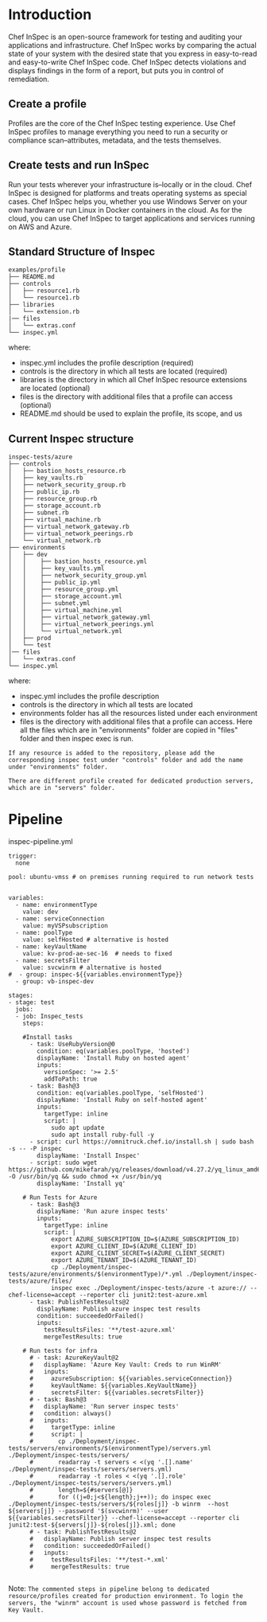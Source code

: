 # Introduction
Chef InSpec is an open-source framework for testing and auditing your applications and infrastructure. Chef InSpec works by comparing the actual state of your system with the desired state that you express in easy-to-read and easy-to-write Chef InSpec code. Chef InSpec detects violations and displays findings in the form of a report, but puts you in control of remediation.



## Create a profile
Profiles are the core of the Chef InSpec testing experience. Use Chef InSpec profiles to manage everything you need to run a security or compliance scan–attributes, metadata, and the tests themselves.

## Create tests and run InSpec
Run your tests wherever your infrastructure is–locally or in the cloud. Chef InSpec is designed for platforms and treats operating systems as special cases. Chef InSpec helps you, whether you use Windows Server on your own hardware or run Linux in Docker containers in the cloud. As for the cloud, you can use Chef InSpec to target applications and services running on AWS and Azure.

## Standard Structure of Inspec 

```
examples/profile
├── README.md
├── controls
│   ├── resource1.rb
│   └── resource1.rb
├── libraries
│   └── extension.rb
|── files
│   └── extras.conf
└── inspec.yml
```
where:

- inspec.yml includes the profile description (required)
- controls is the directory in which all tests are located (required)
- libraries is the directory in which all Chef InSpec resource extensions are located (optional)
- files is the directory with additional files that a profile can access (optional)
- README.md should be used to explain the profile, its scope, and us

## Current Inspec structure

```
inspec-tests/azure
├── controls
│   ├── bastion_hosts_resource.rb
│   ├── key_vaults.rb
│   ├── network_security_group.rb
│   ├── public_ip.rb
│   ├── resource_group.rb
│   ├── storage_account.rb
│   ├── subnet.rb
│   ├── virtual_machine.rb
│   ├── virtual_network_gateway.rb
│   ├── virtual_network_peerings.rb
│   └── virtual_network.rb
├── environments
│   ├── dev
│   │    ├── bastion_hosts_resource.yml
│   │    ├── key_vaults.yml
│   │    ├── network_security_group.yml
│   │    ├── public_ip.yml
│   │    ├── resource_group.yml
│   │    ├── storage_account.yml
│   │    ├── subnet.yml
│   │    ├── virtual_machine.yml
│   │    ├── virtual_network_gateway.yml
│   │    ├── virtual_network_peerings.yml
│   │    └── virtual_network.yml       
│   ├── prod
│   └── test
│── files
│   └── extras.conf
└── inspec.yml
```
where:

- inspec.yml includes the profile description 
- controls is the directory in which all tests are located 
- environments folder has all the resources listed under each environment 
- files is the directory with additional files that a profile can access. Here all the files which are in "environments" folder are copied in "files" folder and then inspec exec is run. 


`If any resource is added to the repository, please add the corresponding inspec test under "controls" folder and add the name under "environments" folder.`

`There are different profile created for dedicated production servers, which are in "servers" folder.`


# Pipeline

inspec-pipeline.yml
```
trigger: 
  none

pool: ubuntu-vmss # on premises running required to run network tests


variables:
  - name: environmentType
    value: dev 
  - name: serviceConnection
    value: myVSPsubscription 
  - name: poolType
    value: selfHosted # alternative is hosted
  - name: keyVaultName
    value: kv-prod-ae-sec-16  # needs to fixed
  - name: secretsFilter
    value: svcwinrm # alternative is hosted
#  - group: inspec-${{variables.environmentType}}
  - group: vb-inspec-dev

stages:
- stage: test
  jobs:
  - job: Inspec_tests
    steps:

    #Install tasks
      - task: UseRubyVersion@0
        condition: eq(variables.poolType, 'hosted')
        displayName: 'Install Ruby on hosted agent'
        inputs:
          versionSpec: '>= 2.5'
          addToPath: true
      - task: Bash@3
        condition: eq(variables.poolType, 'selfHosted')
        displayName: 'Install Ruby on self-hosted agent'
        inputs:
          targetType: inline
          script: |
            sudo apt update
            sudo apt install ruby-full -y
      - script: curl https://omnitruck.chef.io/install.sh | sudo bash -s -- -P inspec
        displayName: 'Install Inspec'
      - script: sudo wget https://github.com/mikefarah/yq/releases/download/v4.27.2/yq_linux_amd64 -O /usr/bin/yq && sudo chmod +x /usr/bin/yq
        displayName: 'Install yq'

    # Run Tests for Azure
      - task: Bash@3
        displayName: 'Run azure inspec tests'
        inputs:
          targetType: inline
          script: |
            export AZURE_SUBSCRIPTION_ID=$(AZURE_SUBSCRIPTION_ID)
            export AZURE_CLIENT_ID=$(AZURE_CLIENT_ID)
            export AZURE_CLIENT_SECRET=$(AZURE_CLIENT_SECRET)
            export AZURE_TENANT_ID=$(AZURE_TENANT_ID)
            cp ./Deployment/inspec-tests/azure/environments/$(environmentType)/*.yml ./Deployment/inspec-tests/azure/files/
            inspec exec ./Deployment/inspec-tests/azure -t azure:// --chef-license=accept --reporter cli junit2:test-azure.xml
      - task: PublishTestResults@2
        displayName: Publish azure inspec test results
        condition: succeededOrFailed()
        inputs:
          testResultsFiles: '**/test-azure.xml'
          mergeTestResults: true

    # Run tests for infra
      # - task: AzureKeyVault@2
      #   displayName: 'Azure Key Vault: Creds to run WinRM'
      #   inputs:
      #     azureSubscription: ${{variables.serviceConnection}}
      #     keyVaultName: ${{variables.KeyVaultName}}
      #     secretsFilter: ${{variables.secretsFilter}}
      # - task: Bash@3
      #   displayName: 'Run server inspec tests'
      #   condition: always()
      #   inputs:
      #     targetType: inline
      #     script: |
      #       cp ./Deployment/inspec-tests/servers/environments/$(environmentType)/servers.yml ./Deployment/inspec-tests/servers/
      #       readarray -t servers < <(yq '.[].name' ./Deployment/inspec-tests/servers/servers.yml) 
      #       readarray -t roles < <(yq '.[].role' ./Deployment/inspec-tests/servers/servers.yml)
      #       length=${#servers[@]}
      #       for ((j=0;j<${length};j++)); do inspec exec ./Deployment/inspec-tests/servers/${roles[j]} -b winrm  --host ${servers[j]} --password '$(svcwinrm)' --user ${{variables.secretsFilter}} --chef-license=accept --reporter cli junit2:test-${servers[j]}-${roles[j]}.xml; done
      # - task: PublishTestResults@2
      #   displayName: Publish server inspec test results
      #   condition: succeededOrFailed()
      #   inputs:
      #     testResultsFiles: '**/test-*.xml'
      #     mergeTestResults: true


```


Note: `The commented steps in pipeline belong to dedicated resource/profiles created for production environment. To login the servers, the "winrm" account is used whose password is fetched from Key Vault. ` 
